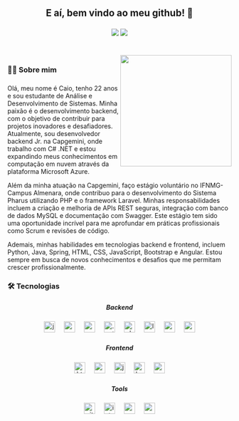 
<h2 align="center">E aí, bem vindo ao meu github! 👋</h2>

###

<div align="center">
  <a href="https://www.linkedin.com/in/caio-ferraz-almeida/" target="_blank"><img src="https://img.shields.io/badge/Caio Ferraz-0077B5?style=flat-square&logo=linkedin&logoColor=white"  
   target="_blank"></a>
  <a href="mailto:caioferrazalmeida.27@gmail.com"><img src="https://img.shields.io/badge/caioferrazalmeida.27@gmail.com-D14836?style=flat-square&logo=gmail&logoColor=white" target="_blank"></a>
</div>

###

<br clear="both">

<img align="right" height="250" src="https://enotas.com.br/blog/wp-content/uploads/2021/02/linguagem-de-programa%C3%A7%C3%A3o-768x768.jpg"  />

###

<h3 align="left">👩‍💻  Sobre mim</h3>

###

<p align="left">Olá, meu nome é Caio, tenho 22 anos e sou estudante de Análise e Desenvolvimento de Sistemas. Minha paixão é o desenvolvimento backend, com o objetivo de contribuir para projetos inovadores e desafiadores. Atualmente, sou desenvolvedor backend Jr. na Capgemini, onde trabalho com C# .NET e estou expandindo meus conhecimentos em computação em nuvem através da plataforma Microsoft Azure.

Além da minha atuação na Capgemini, faço estágio voluntário no IFNMG-Campus Almenara, onde contribuo para o desenvolvimento do Sistema Pharus utilizando PHP e o framework Laravel. Minhas responsabilidades incluem a criação e melhoria de APIs REST seguras, integração com banco de dados MySQL e documentação com Swagger. Este estágio tem sido uma oportunidade incrível para me aprofundar em práticas profissionais como Scrum e revisões de código.

Ademais, minhas habilidades em tecnologias backend e frontend, incluem Python, Java, Spring, HTML, CSS, JavaScript, Bootstrap e Angular. Estou sempre em busca de novos conhecimentos e desafios que me permitam crescer profissionalmente.</p>

###

<h3 align="left">🛠 Tecnologias</h3>

###

<h5 align="center">Backend</h5>

###

<div align="center">
  <img src="https://img.shields.io/badge/java-%23ED8B00.svg?style=for-the-badge&logo=openjdk&logoColor=white" height="25" alt="java logo"  />
  <img width="12" />
  <img src="https://img.shields.io/badge/Spring-6DB33F?logo=spring&logoColor=black&style=for-the-badge" height="25" alt="spring logo"  />
  <img width="12" />
  <img src="https://img.shields.io/badge/C%23-239120?style=for-the-badge&logo=csharp&logoColor=white" height="25" alt="csharp logo"  />
  <img width="12" />
  <img src="https://img.shields.io/badge/.NET-512BD4?style=for-the-badge&logo=dotnet&logoColor=white" height="25" alt=".net logo"  />
  <img width="12" />
  <img src="https://img.shields.io/badge/PHP-777BB4?style=for-the-badge&logo=php&logoColor=white" height="25" alt="php logo"  />
  <img width="12" />
  <img src="https://img.shields.io/badge/Laravel-FF2D20?style=for-the-badge&logo=laravel&logoColor=white" height="25" alt="laravel logo"  />
  <img width="12" />
  <img src="https://img.shields.io/badge/MySQL-4479A1?logo=mysql&logoColor=white&style=for-the-badge" height="25" alt="mysql logo"  />
  <img width="12" />
  <img src="https://img.shields.io/badge/PostgreSQL-4169E1?logo=postgresql&logoColor=white&style=for-the-badge" height="25" alt="postgresql logo"  />
</div>

###

<h5 align="center">Frontend</h5>

###

<div align="center">
  <img src="https://img.shields.io/badge/HTML5-E34F26?logo=html5&logoColor=white&style=for-the-badge" height="25" alt="html5 logo"  />
  <img width="12" />
  <img src="https://img.shields.io/badge/CSS3-1572B6?logo=css3&logoColor=white&style=for-the-badge" height="25" alt="css3 logo"  />
  <img width="12" />
  <img src="https://img.shields.io/badge/JavaScript-F7DF1E?logo=javascript&logoColor=black&style=for-the-badge" height="25" alt="javascript logo"  />
  <img width="12" />
  <img src="https://img.shields.io/badge/Bootstrap-563D7C?style=for-the-badge&logo=bootstrap&logoColor=white" height="25" alt="bootstrap logo"  />
  <img width="12" />
  <img src="https://img.shields.io/badge/Angular-DD0031?logo=angular&logoColor=white&style=for-the-badge" height="25" alt="angularjs logo"  />
</div>

###

<h5 align="center">Tools</h5>

###

<div align="center">
  <img src="https://img.shields.io/badge/Git-F05032?logo=git&logoColor=white&style=for-the-badge" height="25" alt="git logo"  />
  <img width="12" />
  <img src="https://img.shields.io/badge/IntelliJ IDEA-000000?logo=intellijidea&logoColor=white&style=for-the-badge" height="25" alt="intellij logo"  />
  <img width="12" />
  <img src="https://img.shields.io/badge/Postman-FF6C37?logo=postman&logoColor=black&style=for-the-badge" height="25" alt="postman logo"  />
  <img width="12" />
  <img src="https://img.shields.io/badge/Apache Maven-C71A36?logo=apachemaven&logoColor=white&style=for-the-badge" height="25" alt="apachemaven logo"  />
</div>

###
